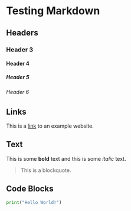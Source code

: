 # Testing Markdown

## Headers

### Header 3

#### Header 4

##### Header 5

###### Header 6

## Links

This is a [link](https://www.example.com) to an example website.

## Text

This is some **bold** text and this is some *italic* text.

> This is a blockquote.

## Code Blocks

```python
print("Hello World!")
```
